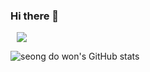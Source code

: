 ### Hi there 👋
<a href="https://velog.io/@dowon938">
    <img 
        src="http://img.shields.io/badge/-velog-222222?style=flat&logo=Vector Logo Zone&link=https://velog.io/@dowon938"
        style="height : auto; margin-left : 10px; margin-right : 10px;"/>
</a>

![seong do won's GitHub stats](https://github-readme-stats.vercel.app/api?username=dowon938&show_icons=true&theme=dark)



<!--
**dowon938/dowon938** is a ✨ _special_ ✨ repository because its `README.md` (this file) appears on your GitHub profile.

Here are some ideas to get you started:

- 🔭 I’m currently working on ...
- 🌱 I’m currently learning ...
- 👯 I’m looking to collaborate on ...
- 🤔 I’m looking for help with ...
- 💬 Ask me about ...
- 📫 How to reach me: ...
- 😄 Pronouns: ...
- ⚡ Fun fact: ...
-->
